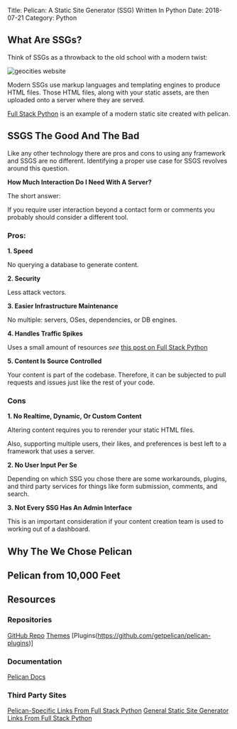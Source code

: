 Title: Pelican: A Static Site Generator (SSG) Written In Python
Date: 2018-07-21
Category: Python

## What Are SSGs?

Think of SSGs as a throwback to the old school with a modern twist: 

![geocities website](https://i.kinja-img.com/gawker-media/image/upload/s--dPeSSMpu--/18edh1z146cjapng.png)

Modern SSGs use markup languages and templating engines to produce HTML files.  Those HTML files, along with your static assets, are then uploaded onto a server where they are served.

[Full Stack Python](https://www.fullstackpython.com) is an example of a modern static site created with pelican.

## SSGS The Good And The Bad

Like any other technology there are pros and cons to using any framework and SSGS are no different.  Identifying a proper use case for SSGS revolves around this question.  

**How Much Interaction Do I Need With A Server?**

The short answer: 

If you require user interaction beyond a contact form or comments you probably should consider a different tool.

### Pros:

 **1. Speed**

No querying a database to generate content.

**2. Security** 

Less attack vectors.

**3. Easier Infrastructure Maintenance**

No multiple: servers, OSes, dependencies, or DB engines.

**4. Handles Traffic Spikes**

Uses a small amount of resources *see* [this post on Full Stack Python](https://www.fullstackpython.com/static-site-generator.html)

**5. Content Is Source Controlled**

Your content is part of the codebase.  Therefore, it can be subjected to pull requests and issues just like the rest of your code.

### Cons

**1. No Realtime, Dynamic, Or Custom Content**

Altering content requires you to rerender your static HTML files.

Also, supporting multiple users, their likes, and preferences is best left to a framework that uses a server.

**2. No User Input Per Se**

Depending on which SSG you chose there are some workarounds, plugins, and third party services for things like form submission, comments, and search.


**3. Not Every SSG Has An Admin Interface**

This is an important consideration if your content creation team is used to working out of a dashboard.

## Why The We Chose Pelican

## Pelican from 10,000 Feet 

## Resources 

### Repositories
[GitHub Repo](https://github.com/getpelican/pelican)
[Themes](https://github.com/getpelican/pelican-themes)
[Plugins(https://github.com/getpelican/pelican-plugins)]

### Documentation

[Pelican Docs](http://docs.getpelican.com/en/stable/)

### Third Party Sites

[Pelican-Specific Links From Full Stack Python](https://www.fullstackpython.com/pelican.html)
[General Static Site Generator Links From Full Stack Python](https://www.fullstackpython.com/static-site-generator.html)

	


